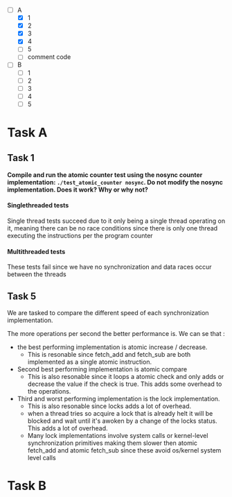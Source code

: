 - [ ] A
	- [x] 1
	- [x] 2
	- [x] 3
	- [x] 4
	- [ ] 5
	- [ ] comment code
- [ ] B
	- [ ] 1
	- [ ] 2
	- [ ] 3
	- [ ] 4
	- [ ] 5

# Task A
## Task 1
**Compile and run the atomic counter test using the nosync counter implementation: `./test_atomic_counter nosync`. Do not modify the nosync implementation. Does it work? Why or why not?**

#### Singlethreaded tests
Single thread tests succeed due to it only being a single thread operating on it, meaning there can be no race conditions since there is only one thread executing the instructions per the program counter

#### Multithreaded tests
These tests fail since we have no synchronization and data races occur between the threads 

## Task 5
We are tasked to compare the different speed of each synchronization implementation.

The more operations per second the better performance is.
We can se that :
- the best performing implementation is atomic increase / decrease.
	- This is resonable since fetch_add and fetch_sub are both implemented as a single atomic instruction.
- Second best performing implementation is atomic compare
	- This is also resonable since it loops a atomic check and only adds or decrease the value if the check is true. This adds some overhead to the operations.
- Third and worst performing implementation is the lock implementation.
	- This is also resonable since locks adds a lot of overhead.
	- when a thread tries so acquire a lock that is already helt it will be blocked and wait until it's awoken by a change of the locks status. This adds a lot of overhead.
	- Many lock implementations involve system calls or kernel-level synchronization primitives making them slower then atomic fetch_add and atomic fetch_sub since these avoid os/kernel system level calls

# Task B

